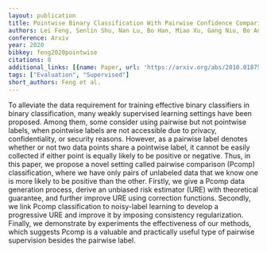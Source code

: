 ```yaml
---
layout: publication
title: Pointwise Binary Classification With Pairwise Confidence Comparisons
authors: Lei Feng, Senlin Shu, Nan Lu, Bo Han, Miao Xu, Gang Niu, Bo An, Masashi Sugiyama
conference: Arxiv
year: 2020
bibkey: feng2020pointwise
citations: 8
additional_links: [{name: Paper, url: 'https://arxiv.org/abs/2010.01875'}]
tags: ["Evaluation", "Supervised"]
short_authors: Feng et al.
---
```

To alleviate the data requirement for training effective binary classifiers
in binary classification, many weakly supervised learning settings have been
proposed. Among them, some consider using pairwise but not pointwise labels,
when pointwise labels are not accessible due to privacy, confidentiality, or
security reasons. However, as a pairwise label denotes whether or not two data
points share a pointwise label, it cannot be easily collected if either point
is equally likely to be positive or negative. Thus, in this paper, we propose a
novel setting called pairwise comparison (Pcomp) classification, where we have
only pairs of unlabeled data that we know one is more likely to be positive
than the other. Firstly, we give a Pcomp data generation process, derive an
unbiased risk estimator (URE) with theoretical guarantee, and further improve
URE using correction functions. Secondly, we link Pcomp classification to
noisy-label learning to develop a progressive URE and improve it by imposing
consistency regularization. Finally, we demonstrate by experiments the
effectiveness of our methods, which suggests Pcomp is a valuable and
practically useful type of pairwise supervision besides the pairwise label.